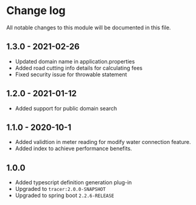 # Change log
All notable changes to this module will be documented in this file.

## 1.3.0 - 2021-02-26
- Updated domain name in application.properties
- Added road cutting info details for calculating fees
- Fixed security issue for throwable statement

## 1.2.0 - 2021-01-12
- Added support for public domain search

## 1.1.0 - 2020-10-1
- Added  validtion in meter reading for modify water connection feature.
- Added index to achieve performance benefits.

## 1.0.0
- Added typescript definition generation plug-in
- Upgraded to `tracer:2.0.0-SNAPSHOT`
- Upgraded to spring boot `2.2.6-RELEASE`